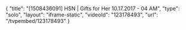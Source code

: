 {
    "title": "[1508436091] HSN | Gifts for Her 10.17.2017 - 04 AM",
    "type": "solo",
    "layout": "iframe-static",
    "videoId": "123178493",
    "url": "\/tvpembed\/123178493"
}